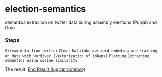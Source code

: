 # election-semantics
semantics extraction on twitter data during assembly elections (Punjab and Goa).

### Steps:
  `Stream data from twitter`
  `Clean Data`
  `tokenize`
  `word embeding and training on data with word2vec (Vectorization of tokens)`
  `Plotting`
  `Extracting semantics using cosine similarity`
  
The result: [End Result (jupyter noteboo) ](https://github.com/Parassharmaa/election-semantics/blob/master/election_vector.ipynb)

